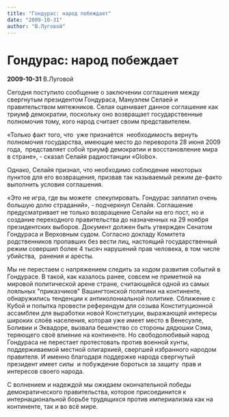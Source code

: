 ```yaml
---
title: "Гондурас: народ побеждает"
date: "2009-10-31"
author: "В.Луговой"
---
```


# Гондурас: народ побеждает

**2009-10-31** В.Луговой

Сегодня поступило сообщение о заключении соглашения между свергнутым президентом Гондураса, Мануэлем Селаей и правительством мятежников. Селая оценивает данное соглашение как триумф демократии, поскольку оно возвращает государственные полномочия тому, кого народ считает своим представителем.

«Только факт того, что  уже признаётся  необходимость вернуть полномочия государства, имеющие место до переворота 28 июня 2009 года,  представляет собой триумф демократии и восстановление мира в стране», - сказал Селайя радиостанции «Globo».

Однако, Селайя признал, что необходимо соблюдение некоторых пунктов для его возвращения, призвав так называемый режим де-факто выполнить условия соглашения.

 

 «Это не игра, где вы можете  спекулировать. Гондурас заплатил очень большую долю страданий», - подчеркнул Селайя. Соглашение предусматривает не только возвращение Селайи на его пост, но и создание переходного правительства до назначенных на 29 ноября президентских выборов. Документ должен быть утвержден Сенатом Гондураса и Верховным судом. Согласно докладу Комитета родственников пропавших без вести лиц, настоящий государственный  режим совершил более 4 тысяч нарушений прав человека, в том числе убийства,  ранения и аресты.

Мы не перестаем с напряжением следить за ходом развития событий в Гондурасе. В такой, как казалось ранее, совсем не приметной на мировой политической арене стране, считающейся одной из самых лояльных "приказчиков" Вашингтонской политики на континенте, обнаружились тенденции к антиколониальной политике. Сближение с Кубой и попытка провести референдум для созыва Конституционной ассамблеи для выработки новой Конституции, выражающей интересы широких слоёв населения, которая уже имеет место в Венесуэле, Боливии и Эквадоре, вызвала бешенство со стороны дядюшки Сэма, теряющего своё влияние на континенте. Но свободолюбивый народ Гондураса не перестает протестовать против военной хунты, поддерживаемой местной олигархией, свергшей избранного народом правителя. И именно благодаря поддержке народа свергнутый президент имеет силы  и побуждение бороться за защиту  прав и интересов своего народа.

С волнением и надеждой мы ожидаем окончательной победы демократического правительства, которое присоединится к интернациональной борьбе трудящихся против империализма как на континенте, так и во всё мире.